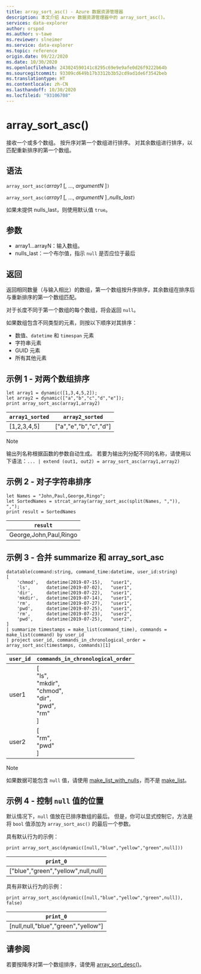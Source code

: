 ```yaml
---
title: array_sort_asc() - Azure 数据资源管理器
description: 本文介绍 Azure 数据资源管理器中的 array_sort_asc()。
services: data-explorer
author: orspod
ms.author: v-tawe
ms.reviewer: slneimer
ms.service: data-explorer
ms.topic: reference
origin.date: 09/22/2020
ms.date: 10/30/2020
ms.openlocfilehash: 243024590141c8295c69e9e9afe0d26f9222b64b
ms.sourcegitcommit: 93309cd649b17b3312b3b52cd9ad1de6f3542beb
ms.translationtype: HT
ms.contentlocale: zh-CN
ms.lasthandoff: 10/30/2020
ms.locfileid: "93106708"
---
```

# <a name="array_sort_asc"></a>array_sort_asc()

接收一个或多个数组。 按升序对第一个数组进行排序。 对其余数组进行排序，以匹配重新排序的第一个数组。

## <a name="syntax"></a>语法

`array_sort_asc(`*array1* [, ..., *argumentN* ]`)`

`array_sort_asc(`*array1* [, ..., *argumentN* ]`,`*nulls_last*`)`

如果未提供 nulls_last，则使用默认值 `true`。

## <a name="arguments"></a>参数

* array1...arrayN：输入数组。
* nulls_last：一个布尔值，指示 `null` 是否应位于最后

## <a name="returns"></a>返回

返回相同数量（与输入相比）的数组，第一个数组按升序排序，其余数组在排序后与重新排序的第一个数组匹配。

对于长度不同于第一个数组的每个数组，将会返回 `null`。

如果数组包含不同类型的元素，则按以下顺序对其排序：

* 数值、`datetime` 和 `timespan` 元素
* 字符串元素
* GUID 元素
* 所有其他元素

## <a name="example-1---sorting-two-arrays"></a>示例 1 - 对两个数组排序

<!-- csl: https://help.kusto.chinacloudapi.cn:443/Samples -->
```kusto
let array1 = dynamic([1,3,4,5,2]);
let array2 = dynamic(["a","b","c","d","e"]);
print array_sort_asc(array1,array2)
```

|`array1_sorted`|`array2_sorted`|
|---|---|
|[1,2,3,4,5]|["a","e","b","c","d"]|

> [!Note]
> 输出列名称根据函数的参数自动生成。 若要为输出列分配不同的名称，请使用以下语法：`... | extend (out1, out2) = array_sort_asc(array1,array2)`

## <a name="example-2---sorting-substrings"></a>示例 2 - 对子字符串排序

<!-- csl: https://help.kusto.chinacloudapi.cn:443/Samples -->
```kusto
let Names = "John,Paul,George,Ringo";
let SortedNames = strcat_array(array_sort_asc(split(Names, ",")), ",");
print result = SortedNames
```

|`result`|
|---|
|George,John,Paul,Ringo|

## <a name="example-3---combining-summarize-and-array_sort_asc"></a>示例 3 - 合并 summarize 和 array_sort_asc

<!-- csl: https://help.kusto.chinacloudapi.cn:443/Samples -->
```kusto
datatable(command:string, command_time:datetime, user_id:string)
[
    'chmod',   datetime(2019-07-15),   "user1",
    'ls',      datetime(2019-07-02),   "user1",
    'dir',     datetime(2019-07-22),   "user1",
    'mkdir',   datetime(2019-07-14),   "user1",
    'rm',      datetime(2019-07-27),   "user1",
    'pwd',     datetime(2019-07-25),   "user1",
    'rm',      datetime(2019-07-23),   "user2",
    'pwd',     datetime(2019-07-25),   "user2",
]
| summarize timestamps = make_list(command_time), commands = make_list(command) by user_id
| project user_id, commands_in_chronological_order = array_sort_asc(timestamps, commands)[1]
```

|`user_id`|`commands_in_chronological_order`|
|---|---|
|user1|[<br>  "ls",<br>  "mkdir",<br>  "chmod",<br>  "dir",<br>  "pwd",<br>  "rm"<br>]|
|user2|[<br>  "rm",<br>  "pwd"<br>]|

> [!Note]
> 如果数据可能包含 `null` 值，请使用 [make_list_with_nulls](make-list-with-nulls-aggfunction.md)，而不是 [make_list](makelist-aggfunction.md)。

## <a name="example-4---controlling-location-of-null-values"></a>示例 4 - 控制 `null` 值的位置

默认情况下，`null` 值放在已排序数组的最后。 但是，你可以显式控制它，方法是将 `bool` 值添加为 `array_sort_asc()` 的最后一个参数。

具有默认行为的示例：

<!-- csl: https://help.kusto.chinacloudapi.cn:443/Samples -->
```kusto
print array_sort_asc(dynamic([null,"blue","yellow","green",null]))
```

|`print_0`|
|---|
|["blue","green","yellow",null,null]|

具有非默认行为的示例：

<!-- csl: https://help.kusto.chinacloudapi.cn:443/Samples -->
```kusto
print array_sort_asc(dynamic([null,"blue","yellow","green",null]), false)
```

|`print_0`|
|---|
|[null,null,"blue","green","yellow"]|

## <a name="see-also"></a>请参阅

若要按降序对第一个数组排序，请使用 [array_sort_desc()](arraysortdescfunction.md)。
